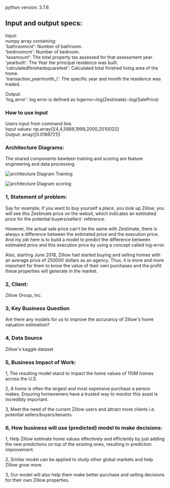 python version: 3.7.6 <br />

## Input and output specs:<br />
Input: <br />
numpy array containing: <br />
'bathroomcnt': Number of bathroom. <br />
'bedroomcnt': Number of bedroom. <br />
'taxamount': The total property tax assessed for that assessment year. <br />
'yearbuilt': The Year the principal residence was built. <br />
'calculatedfinishedsquarefeet': Calculated total finished living area of the home. <br />
'transaction_yearmonth_i': The specific year and month the residence was traded.  <br />

Output: <br />
'log_error': log error is defined as logerror=log(Zestimate)−log(SalePrice)  <br />

### How to use input

Users input from command line. <br />
Input values: np.array([[4,4,5888,1999,2000,201002]]) <br />
Output: array([0.0166721])  <br />

### Architecture Diagrams:

The shared components bewteen training and scoring are feature engineering and data processing.

![architecture Diagram Training](https://user-images.githubusercontent.com/56213599/76169583-e406ca80-6136-11ea-99b0-ba9486c31a31.png)

![architecture Diagram scoring](https://user-images.githubusercontent.com/56213599/76169599-04368980-6137-11ea-9210-bc188d53b117.png)


### 1, Statement of problem:

Say for example, if you want to buy yourself a place, you look up Zillow, you will see this Zestimate price on the websit, which indicates an estimated price for the potential buyers/sellers' reference.

However, the actual sale price can't be the same with Zestimate, there is always a difference between the estimated price and the execution price. And my job here is to build a model to predict the difference between estimated price and this execution price by using a concept called log-error.

Also, starting June 2018, Zillow had started buying and selling homes with an average price of 250000 dollars as an agency. Thus, it is more and more important for them to know the value of their own purchases and the profit these properties will generate in the market.

### 2, Client:

Zillow Group, Inc.

### 3, Key Business Question

Are there any models for us to improve the accurancy of Zillow's home valuation estimation?

### 4, Data Source

Zillow's kaggle dataset

### 5, Business Impact of Work:

1, The resulting model stand to impact the home values of 110M homes across the U.S.

2, A home is often the largest and most expensive purchase a person makes. Ensuring homeowners have a trusted way to monitor this asset is incredibly important. 

3, Meet the need of the current Zillow users and attract more clients i.e. potential sellers/buyers/tenants.


### 6, How business will use (predicted) model to make decisions:

1, Help Zillow estimate home values effectively and efficiently by just adding the new predictions on top of the existing ones, resulting in prediction improvement.

2, Similar model can be applied to study other global markets and help Zillow grow more.

3, Our model will also help them make better purchase and selling decisions for their own Zillow properties.

